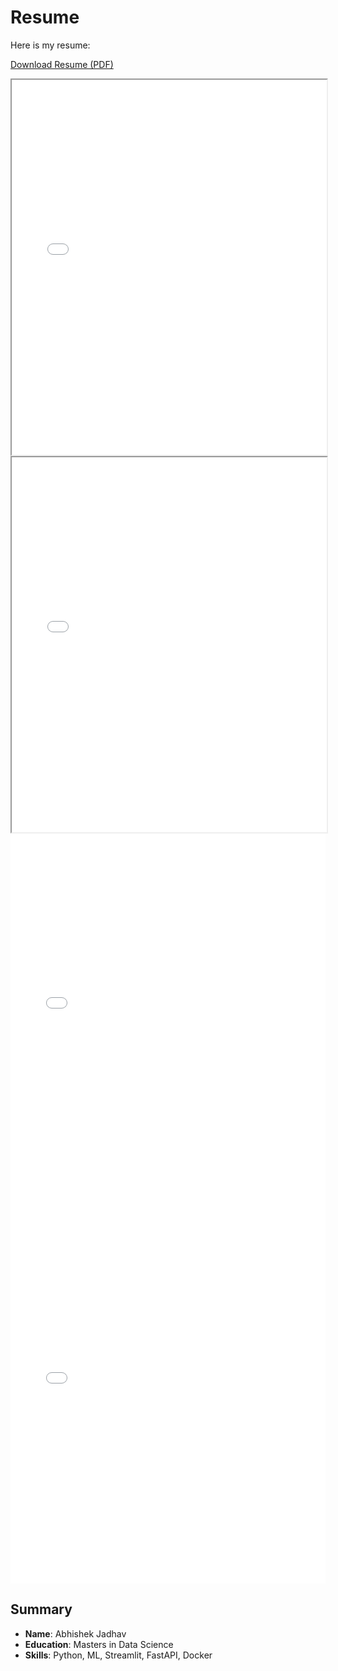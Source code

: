 # Resume

Here is my resume:

[Download Resume (PDF)](Abhishek_Jadhav_Resume.pdf)

<iframe src="Abhishek_Jadhav_Resume.pdf" width="100%" height="600px" allowfullscreen></iframe>
<iframe src="Classification_jupter_book/Classification_book/content/Abhishek_Jadhav_Resume.pdf" width="100%" height="600px" allowfullscreen></iframe>
<embed src="Classification_jupter_book/Classification_book/content/Abhishek_Jadhav_Resume.pdf" width="100%" height="600px" type="application/pdf">


<embed src="./Classification_jupter book/Classification_book/content/Abhishek_Jadhav_Resume.pdf" width="100%" height="600px" type="application/pdf">

## Summary
- **Name**: Abhishek Jadhav
- **Education**: Masters in Data Science
- **Skills**: Python, ML, Streamlit, FastAPI, Docker 
